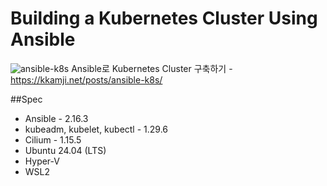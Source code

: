 # Building a Kubernetes Cluster Using Ansible

![ansible-k8s](https://github.com/KKamJi98/Ansible-Kubernetes/assets/72260110/8ea02b38-1e6e-424f-8d7f-e5ec01a84007)
Ansible로 Kubernetes Cluster 구축하기 - <https://kkamji.net/posts/ansible-k8s/>

##Spec
- Ansible                      - 2.16.3  
- kubeadm, kubelet, kubectl    - 1.29.6  
- Cilium                       - 1.15.5  
- Ubuntu 24.04 (LTS)  
- Hyper-V  
- WSL2  
